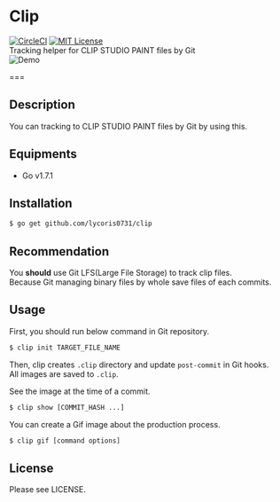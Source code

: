 # Clip
[![CircleCI](https://circleci.com/gh/lycoris0731/clip.svg?style=svg&circle-token=0e33c0cfb7bb1105ff821abbe845483d269145f8)](https://circleci.com/gh/lycoris0731/clip)
[![MIT License](http://img.shields.io/badge/license-MIT-blue.svg?style=flat)](LICENSE)  
Tracking helper for CLIP STUDIO PAINT files by Git  
![Demo](./res/out.gif)  

===

## Description  
You can tracking to CLIP STUDIO PAINT files by Git by using this.  

## Equipments
- Go v1.7.1

## Installation
``` sh
$ go get github.com/lycoris0731/clip
```

## Recommendation
You **should** use Git LFS(Large File Storage) to track clip files.  
Because Git managing binary files by whole save files of each commits.  

## Usage
First, you should run below command in Git repository.
``` sh
$ clip init TARGET_FILE_NAME
```
Then, clip creates `.clip` directory and update `post-commit` in Git hooks.  
All images are saved to `.clip`.  
  
See the image at the time of a commit.
``` sh
$ clip show [COMMIT_HASH ...]
```

You can create a Gif image about the production process.  
``` sh
$ clip gif [command options]
```

## License
Please see LICENSE.
